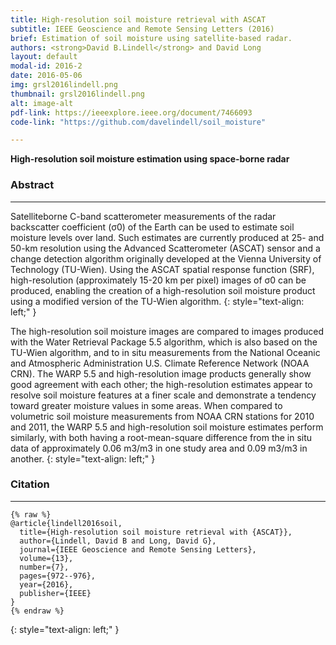 ```yaml
---
title: High-resolution soil moisture retrieval with ASCAT
subtitle: IEEE Geoscience and Remote Sensing Letters (2016)
brief: Estimation of soil moisture using satellite-based radar. 
authors: <strong>David B.Lindell</strong> and David Long
layout: default
modal-id: 2016-2
date: 2016-05-06
img: grsl2016lindell.png 
thumbnail: grsl2016lindell.png 
alt: image-alt
pdf-link: https://ieeexplore.ieee.org/document/7466093
code-link: "https://github.com/davelindell/soil_moisture"

---
```


**High-resolution soil moisture estimation using space-borne radar**

### Abstract
- - -
Satelliteborne C-band scatterometer measurements of the radar backscatter coefficient (σ0) of the Earth can be used to estimate soil moisture levels over land. Such estimates are currently produced at 25- and 50-km resolution using the Advanced Scatterometer (ASCAT) sensor and a change detection algorithm originally developed at the Vienna University of Technology (TU-Wien). Using the ASCAT spatial response function (SRF), high-resolution (approximately 15-20 km per pixel) images of σ0 can be produced, enabling the creation of a high-resolution soil moisture product using a modified version of the TU-Wien algorithm. 
{: style="text-align: left;" }

The high-resolution soil moisture images are compared to images produced with the Water Retrieval Package 5.5 algorithm, which is also based on the TU-Wien algorithm, and to in situ measurements from the National Oceanic and Atmospheric Administration U.S. Climate Reference Network (NOAA CRN). The WARP 5.5 and high-resolution image products generally show good agreement with each other; the high-resolution estimates appear to resolve soil moisture features at a finer scale and demonstrate a tendency toward greater moisture values in some areas. When compared to volumetric soil moisture measurements from NOAA CRN stations for 2010 and 2011, the WARP 5.5 and high-resolution soil moisture estimates perform similarly, with both having a root-mean-square difference from the in situ data of approximately 0.06 m3/m3 in one study area and 0.09 m3/m3 in another.
{: style="text-align: left;" }


### Citation
- - -
```
{% raw %}
@article{lindell2016soil,
  title={High-resolution soil moisture retrieval with {ASCAT}},
  author={Lindell, David B and Long, David G},
  journal={IEEE Geoscience and Remote Sensing Letters},
  volume={13},
  number={7},
  pages={972--976},
  year={2016},
  publisher={IEEE}
}
{% endraw %}
```
{: style="text-align: left;" }


